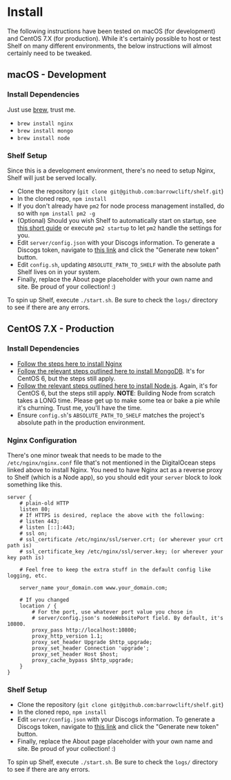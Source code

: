 # Install

The following instructions have been tested on macOS (for development) and CentOS 7.X (for production). While it's certainly possible to host or test Shelf on many different environments, the below instructions will almost certainly need to be tweaked.

## macOS - Development

### Install Dependencies

Just use [brew](https://brew.sh), trust me.

* `brew install nginx`
* `brew install mongo`
* `brew install node`

### Shelf Setup

Since this is a development environment, there's no need to setup Nginx, Shelf will just be served locally.

* Clone the repository (`git clone git@github.com:barrowclift/shelf.git`)
* In the cloned repo, `npm install`
* If you don't already have `pm2` for node process management installed, do so with `npm install pm2 -g`
* (Optional) Should you wish Shelf to automatically start on startup, see [this short guide](http://pm2.keymetrics.io/docs/usage/startup/) or execute `pm2 startup` to let `pm2` handle the settings for you.
* Edit `server/config.json` with your Discogs information. To generate a Discogs token, navigate to [this link](https://www.discogs.com/settings/developers) and click the "Generate new token" button.
* Edit `config.sh`, updating `ABSOLUTE_PATH_TO_SHELF` with the absolute path Shelf lives on in your system.
* Finally, replace the About page placeholder with your own name and site. Be proud of your collection! :)

To spin up Shelf, execute `./start.sh`. Be sure to check the `logs/` directory to see if there are any errors.

## CentOS 7.X - Production

### Install Dependencies

* [Follow the steps here to install Nginx](https://www.digitalocean.com/community/tutorials/how-to-install-nginx-on-centos-7)
* [Follow the relevant steps outlined here to install MongoDB](https://www.liquidweb.com/kb/how-to-install-mongodb-on-centos-6/). It's for CentOS 6, but the steps still apply.
* [Follow the relevant steps outlined here to install Node.js](https://www.digitalocean.com/community/tutorials/how-to-install-and-run-a-node-js-app-on-centos-6-4-64bit). Again, it's for CentOS 6, but the steps still apply. __NOTE__: Building Node from scratch takes a LONG time. Please get up to make some tea or bake a pie while it's churning. Trust me, you'll have the time.
* Ensure `config.sh`'s `ABSOLUTE_PATH_TO_SHELF` matches the project's absolute path in the production environment.

### Nginx Configuration

There's one minor tweak that needs to be made to the `/etc/nginx/nginx.conf` file that's not mentioned in the DigitalOcean steps linked above to install Nginx. You need to have Nginx act as a reverse proxy to Shelf (which is a Node app), so you should edit your `server` block to look something like this.

```
server {
    # plain-old HTTP
    listen 80;
    # If HTTPS is desired, replace the above with the following:
    # listen 443;
    # listen [::]:443;
    # ssl on;
    # ssl_certificate /etc/nginx/ssl/server.crt; (or wherever your crt path is)
    # ssl_certificate_key /etc/nginx/ssl/server.key; (or wherever your key path is)

    # Feel free to keep the extra stuff in the default config like logging, etc.

    server_name your_domain.com www.your_domain.com;

    # If you changed
    location / {
        # For the port, use whatever port value you chose in
        # server/config.json's nodeWebsitePort field. By default, it's 10800.
        proxy_pass http://localhost:10800;
        proxy_http_version 1.1;
        proxy_set_header Upgrade $http_upgrade;
        proxy_set_header Connection 'upgrade';
        proxy_set_header Host $host;
        proxy_cache_bypass $http_upgrade;
    }
}
```

### Shelf Setup

* Clone the repository (`git clone git@github.com:barrowclift/shelf.git`)
* In the cloned repo, `npm install`
* Edit `server/config.json` with your Discogs information. To generate a Discogs token, navigate to [this link](https://www.discogs.com/settings/developers) and click the "Generate new token" button.
* Finally, replace the About page placeholder with your own name and site. Be proud of your collection! :)

To spin up Shelf, execute `./start.sh`. Be sure to check the `logs/` directory to see if there are any errors.
